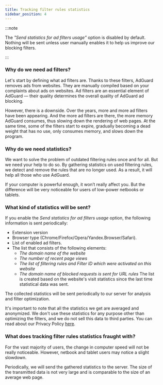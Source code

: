 ```yaml
---
title: Tracking filter rules statistics
sidebar_position: 4
---
```


:::note

The *"Send statistics for ad filters usage"* option is disabled by default. Nothing will be sent unless user manually enables it to help us improve our blocking filters.

:::

### Why do we need ad filters?

Let's start by defining what ad filters are. Thanks to these filters, AdGuard removes ads from websites. They are manually compiled based on your complaints about ads on websites. Ad filters are an essential element of AdGuard — their quality determines the overall quality of AdGuard ad blocking.

However, there is a downside. Over the years, more and more ad filters have been appearing. And the more ad filters are there, the more memory AdGuard consumes, thus slowing down the rendering of web pages. At the same time, some of the filters start to expire, gradually becoming a dead weight that has no use, only consumes memory, and slows down the program.

### Why do we need statistics?

We want to solve the problem of outdated filtering rules once and for all. But we need your help to do so. By gathering statistics on used filtering rules, we detect and remove the rules that are no longer used. As a result, it will help all those who use AdGuard.

If your computer is powerful enough, it won’t really affect you. But the difference will be very noticeable for users of low-power netbooks or tablets.

### What kind of statistics will be sent?

If you enable the *Send statistics for ad filters usage* option, the following information is sent periodically:

* Extension version
* Browser type (Chrome/Firefox/Opera/Yandex.Browser/Safari).
* List of enabled ad filters.
* The list that consists of the following elements:
  * *The domain name of the website*
  * *The number of recent page views*
  * *The list of filtering rules and Filter ID which were activated on this website*
  * *The domain name of blocked requests is sent for URL rules* The list is created based on the website's visit statistics since the last time statistical data was sent.

The collected statistics will be sent periodically to our server for analysis and filter optimization.

It's important to note that all the statistics we get are averaged and anonymized. We don't use these statistics for any purpose other than optimizing the filters, and we do not sell this data to third parties. You can read about our Privacy Policy [here](https://adguard.com/en/privacy.html).

### What does tracking filter rules statistics fraught with?

For the vast majority of users, the change in computer speed will not be really noticeable. However, netbook and tablet users may notice a slight slowdown.

Periodically, we will send the gathered statistics to the server. The size of the transmitted data is not very large and is comparable to the size of an average web page.
